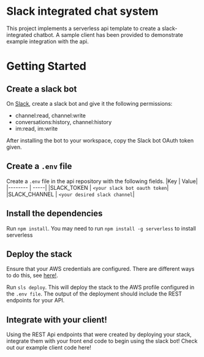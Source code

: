 # Slack integrated chat system

This project implements a serverless api template to create a slack-integrated chatbot. 
A sample client has been provided to demonstrate example integration with the api. 

# Getting Started

## Create a slack bot
On <a href="https://api.slack.com">Slack</a>, create a slack bot and give it the following permissions: 
- channel:read, channel:write
- conversations:history, channel:history
- im:read, im:write

After installing the bot to your workspace, copy the Slack bot OAuth token given. 

## Create a `.env` file
Create a `.env` file in the api repository with the following fields.
|Key | Value|
|-------- | -----|
|SLACK_TOKEN | `<your slack bot oauth token`|
|SLACK_CHANNEL | `<your desired slack channel`|

## Install the dependencies
Run `npm install`. You may need to run `npm install -g serverless` to install serverless

## Deploy the stack 
Ensure that your AWS credentials are configured. There are different ways to do this, see <a href="https://www.serverless.com/framework/docs/providers/aws/guide/credentials/">here!</a>. 


Run `sls deploy`. This will deploy the stack to the AWS profile configured in the `.env file`. The output of the deployment should include the REST endpoints for your API. 

## Integrate with your client!
Using the REST Api endpoints that were created by deploying your stack, integrate them with your front end code to begin using the slack bot! Check out our example client code <a>here!</a>
<!-- TODO: Link live deployment -->
